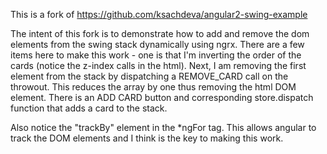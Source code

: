 This is a fork of https://github.com/ksachdeva/angular2-swing-example

The intent of this fork is to demonstrate how to add and remove the dom elements from the swing stack dynamically using ngrx. There are a few items here to make this work - one is that I'm inverting the order of the cards (notice the z-index calls in the html). Next, I am removing the first element from the stack by dispatching a REMOVE_CARD call on the throwout. This reduces the array by one thus removing the html DOM element. There is an ADD CARD button and corresponding store.dispatch function that adds a card to the stack.

Also notice the "trackBy" element in the *ngFor tag. This allows angular to track the DOM elements and I think is the key to making this work.

